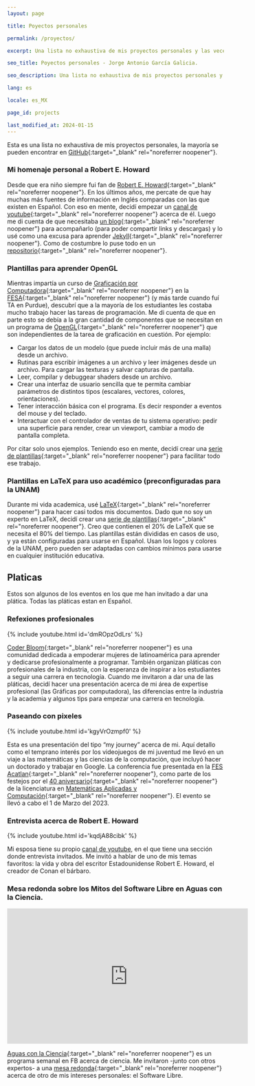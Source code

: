 ```yaml
---
layout: page

title: Poyectos personales

permalink: /proyectos/

excerpt: Una lista no exhaustiva de mis proyectos personales y las veces que me han invitado a dar una charla.

seo_title: Poyectos personales - Jorge Antonio García Galicia.

seo_description: Una lista no exhaustiva de mis proyectos personales y las veces que me han invitado a dar una charla.

lang: es

locale: es_MX

page_id: projects

last_modified_at: 2024-01-15
---
```


Esta es una lista no exhaustiva de mis proyectos personales, la mayoría se pueden encontrar en [GitHub](https://github.com/nemediano){:target="_blank" rel="noreferrer noopener"}.

### Mi homenaje personal a Robert E. Howard

Desde que era niño siempre fui fan de [Robert E. Howard](https://en.wikipedia.org/wiki/Robert_E._Howard){:target="_blank" rel="noreferrer noopener"}.
En los últimos años, me percate de que hay muchas más fuentes de información en Inglés comparadas con las que existen en Español.
Con eso en mente, decidí empezar un [canal de youtube](){:target="_blank" rel="noreferrer noopener"} acerca de él.
Luego me di cuenta de que necesitaba [un blog](https://nemediano.github.io/canalREH/){:target="_blank" rel="noreferrer noopener"} para acompañarlo (para poder compartir links y descargas) y lo usé como una excusa para aprender [Jekyll](https://jekyllrb.com/){:target="_blank" rel="noreferrer noopener"}.
Como de costumbre lo puse todo en un [repositorio](https://github.com/nemediano/canalREH){:target="_blank" rel="noreferrer noopener"}.

### Plantillas para aprender OpenGL

Mientras impartía un curso de [Graficación por Computadora](https://www.acatlan.unam.mx/files/PlanesDeEstudio/MAC/7/Graficacion_por_Computadora.pdf){:target="_blank" rel="noreferrer noopener"} en la [FESA](https://www.acatlan.unam.mx/){:target="_blank" rel="noreferrer noopener"} (y más tarde cuando fuí TA en Purdue), descubrí que a la mayoría de los estudiantes les costaba mucho trabajo hacer las tareas de programación. Me di cuenta de que en parte esto se debía a la gran cantidad de componentes que se necesitan en un programa de [OpenGL](https://www.opengl.org/){:target="_blank" rel="noreferrer noopener"} que son independientes de la tarea de graficación en cuestión. Por ejemplo:

* Cargar los datos de un modelo (que puede incluir más de una malla) desde un archivo.
* Rutinas para escribir imágenes a un archivo y leer imágenes desde un archivo. Para cargar las texturas y salvar capturas de pantalla.
* Leer, compilar y debuggear shaders desde un archivo.
* Crear una interfaz de usuario sencilla que te permita cambiar parámetros de distintos tipos (escalares, vectores, colores, orientaciones).
* Tener interacción básica con el programa. Es decir responder a eventos del mouse y del teclado.
* Interactuar con el controlador de ventas de tu sistema operativo: pedir una superficie para render, crear un viewport, cambiar a modo de pantalla completa.

Por citar solo unos ejemplos. Teniendo eso en mente, decidí crear una [serie de plantillas](https://github.com/nemediano/OpenGLTemplates){:target="_blank" rel="noreferrer noopener"} para facilitar todo ese trabajo.

### Plantillas en LaTeX para uso académico (preconfiguradas para la UNAM)

Durante mi vida academica, usé [LaTeX](https://www.latex-project.org/){:target="_blank" rel="noreferrer noopener"} para hacer casi todos mis documentos.
Dado que no soy un experto en LaTeX, decidí crear una [serie de plantillas](https://github.com/nemediano/latexPlantillaUnam){:target="_blank" rel="noreferrer noopener"}.
Creo que contienen el 20% de LaTeX que se necesita el 80% del tiempo.
Las plantillas están divididas en casos de uso, y ya están configuradas para usarse en Español.
Usan los logos y colores de la UNAM, pero pueden ser adaptadas con cambios mínimos para usarse en cualquier institución educativa.

## Platicas

Estos son algunos de los eventos en los que me han invitado a dar una plática. Todas las pláticas estan en Español.

### Refexiones profesionales

{% include youtube.html id='dmROpzOdLrs' %}

[Coder Bloom](https://coderbloom.org/){:target="_blank" rel="noreferrer noopener"} es una comunidad dedicada a empoderar mujeres de latinoamérica para aprender y dedicarse profesionalmente a programar.
También organizan pláticas con profesionales de la industria, con la esperanza de inspirar a los estudiantes a seguir una carrera en tecnología.
Cuando me invitaron a dar una de las pláticas, decidí hacer una presentación acerca de mi área de expertise profesional (las Gráficas por computadora), las diferencias entre la industria y la academia y algunos tips para empezar una carrera en tecnología.

### Paseando con pixeles

{% include youtube.html id='kgyVrOzmpf0' %}

Esta es una presentación del tipo “my journey” acerca de mi.
Aquí detallo como el temprano interés por los videojuegos de mi juventud me llevó en un viaje a las matemáticas y las ciencias de la computación, que incluyó hacer un doctorado y trabajar en Google.
La conferencia fue presentada en la [FES Acatlan](https://acatlan.unam.mx/){:target="_blank" rel="noreferrer noopener"}, como parte de los festejos por el [40 aniversario](https://mac.acatlan.unam.mx/micrositios/40anios/principal.html){:target="_blank" rel="noreferrer noopener"} de la licenciatura en [Matemáticas Aplicadas y Computación](https://mac.acatlan.unam.mx/){:target="_blank" rel="noreferrer noopener"}.
El evento se llevó a cabo el 1 de Marzo del 2023.

### Entrevista acerca de Robert E. Howard

{% include youtube.html id='kqdjA88cibk' %}

Mi esposa tiene su propio [canal de youtube](https://www.youtube.com/@eleutherialekona), en el que tiene una sección donde entrevista invitados.
Me invitó a hablar de uno de mis temas favoritos: la vida y obra del escritor Estadounidense Robert E. Howard, el creador de Conan el bárbaro.

### Mesa redonda sobre los Mitos del Software Libre en Aguas con la Ciencia.

<div class="youtube-wrapper">
<iframe src="https://www.facebook.com/plugins/video.php?height=315&href=https%3A%2F%2Fwww.facebook.com%2Faguasconlaciencia%2Fvideos%2F949258865582873%2F&show_text=false&width=560&t=0" width="560" height="315" style="border:none;overflow:hidden" scrolling="no" frameborder="0" allowfullscreen="true" allow="autoplay; clipboard-write; encrypted-media; picture-in-picture; web-share" allowFullScreen="true"> </iframe>
</div>

[Aguas con la Ciencia](https://www.facebook.com/aguasconlaciencia){:target="_blank" rel="noreferrer noopener"} es un programa semanal en FB acerca de ciencia.
Me invitaron -junto con otros expertos- a una [mesa redonda](https://fb.watch/ppsZG28yYs/){:target="_blank" rel="noreferrer noopener"} acerca de otro de mis intereses personales: el Software Libre.
